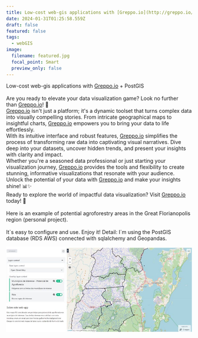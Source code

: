 ```yaml
---
title: Low-cost web-gis applications with [Greppo.io](http://greppo.io/) + PostGIS
date: 2024-01-31T01:25:58.559Z
draft: false
featured: false
tags:
  - webGIS
image:
  filename: featured.jpg
  focal_point: Smart
  preview_only: false
---
```

<!--StartFragment-->

Low-cost web-gis applications with [Greppo.io](http://greppo.io/) + PostGIS\
\
Are you ready to elevate your data visualization game? Look no further than [Greppo.io](http://greppo.io/)! 🚀\
[Greppo.io](http://greppo.io/) isn't just a platform; it's a dynamic toolset that turns complex data into visually compelling stories. From intricate geographical maps to insightful charts, [Greppo.io](http://greppo.io/) empowers you to bring your data to life effortlessly.\
With its intuitive interface and robust features, [Greppo.io](http://greppo.io/) simplifies the process of transforming raw data into captivating visual narratives. Dive deep into your datasets, uncover hidden trends, and present your insights with clarity and impact.\
Whether you're a seasoned data professional or just starting your visualization journey, [Greppo.io](http://greppo.io/) provides the tools and flexibility to create stunning, informative visualizations that resonate with your audience.\
Unlock the potential of your data with [Greppo.io](http://greppo.io/) and make your insights shine! 📊✨\
Ready to explore the world of impactful data visualization? Visit [Greppo.io](http://greppo.io/)\
today! 🌟\
\
Here is an example of potential agroforestry areas in the Great Florianopolis region (personal project).\
\
It\`s easy to configure and use. Enjoy it! Detail: I\`m using the PostGIS database (RDS AWS) connected with sqlalchemy and Geopandas.

![](1703868997400.jpg)



<!--EndFragment-->